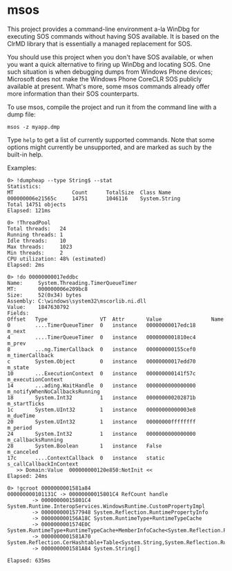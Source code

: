 # msos
This project provides a command-line environment a-la WinDbg for executing SOS commands without having SOS available. It is based on the ClrMD library that is essentially a managed replacement for SOS.

You should use this project when you don't have SOS available, or when you want a quick alternative to firing up WinDbg and locating SOS. One such situation is when debugging dumps from Windows Phone devices; Microsoft does not make the Windows Phone CoreCLR SOS publicly available at present. What's more, some msos commands already offer more information than their SOS counterparts.

To use msos, compile the project and run it from the command line with a dump file:

```msos -z myapp.dmp```

Type ```help``` to get a list of currently supported commands. Note that some options might currently be unsupported, and are marked as such by the built-in help.

Examples:

```
0> !dumpheap --type String$ --stat
Statistics:
MT                   Count      TotalSize  Class Name
000000006e21565c     14751      1046116    System.String
Total 14751 objects
Elapsed: 121ms

0> !ThreadPool
Total threads:   24
Running threads: 1
Idle threads:    10
Max threads:     1023
Min threads:     2
CPU utilization: 48% (estimated)
Elapsed: 2ms

0> !do 00000000017eddbc
Name:     System.Threading.TimerQueueTimer
MT:       000000006e209bc8
Size:     52(0x34) bytes
Assembly: C:\windows\system32\mscorlib.ni.dll
Value:    1847630792
Fields:
Offset   Type                 VT  Attr       Value                Name
0        ....TimerQueueTimer  0   instance   00000000017edc18     m_next
4        ....TimerQueueTimer  0   instance   0000000001810ec4     m_prev
8        ...ng.TimerCallback  0   instance   000000000155cef0     m_timerCallback
c        System.Object        0   instance   00000000017edd70     m_state
10       ...ExecutionContext  0   instance   000000000141f57c     m_executionContext
14       ...ading.WaitHandle  0   instance   0000000000000000     m_notifyWhenNoCallbacksRunning
18       System.Int32         1   instance   000000000202871b     m_startTicks
1c       System.UInt32        1   instance   00000000000003e8     m_dueTime
20       System.UInt32        1   instance   00000000ffffffff     m_period
24       System.Int32         1   instance   0000000000000000     m_callbacksRunning
28       System.Boolean       1   instance   False                m_canceled
17c      ....ContextCallback  0   instance   static               s_callCallbackInContext
   >> Domain:Value  000000000120e850:NotInit <<
Elapsed: 24ms

0> !gcroot 0000000001581a84
000000000101131C -> 00000000015801C4 RefCount handle
        -> 00000000015801C4 System.Runtime.InteropServices.WindowsRuntime.CustomPropertyImpl
        -> 0000000001577948 System.Reflection.RuntimePropertyInfo
        -> 000000000156A18C System.RuntimeType+RuntimeTypeCache
        -> 0000000001574E0C System.RuntimeType+RuntimeTypeCache+MemberInfoCache<System.Reflection.RuntimePropertyInfo>
        -> 0000000001581A70 System.Reflection.CerHashtable+Table<System.String,System.Reflection.RuntimePropertyInfo[]>
        -> 0000000001581A84 System.String[]

Elapsed: 635ms
```
